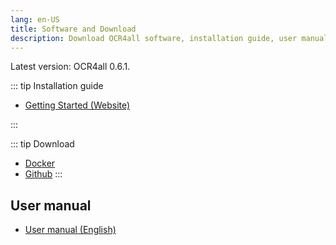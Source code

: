 ```yaml
---
lang: en-US
title: Software and Download
description: Download OCR4all software, installation guide, user manual
---
```

Latest version: OCR4all 0.6.1. 

::: tip Installation guide
- [Getting Started (Website)](https://github.com/OCR4all/getting_started#getting-started-with-ocr4all)

:::

::: tip Download
- [Docker](https://hub.docker.com/r/uniwuezpd/ocr4all)
- [Github](https://github.com/OCR4all/OCR4all#ocr4all)
:::

## User manual
- [User manual (English)](../ocr4all_userguide/0.FrontPage/0.FrontPage.md)


